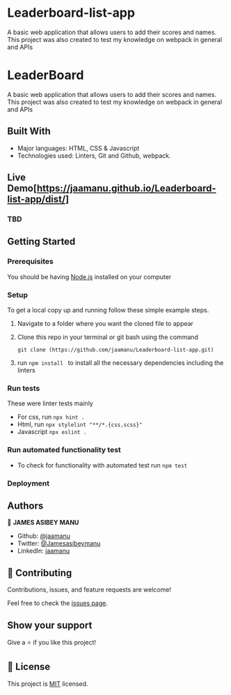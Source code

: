 # Leaderboard-list-app
A basic web application that allows users to add their scores and names. This project was also created to test my knowledge on webpack in general and APIs

# LeaderBoard

A basic web application that allows users to add their scores and names.
This project was also created to test my knowledge on webpack in general and APIs

## Built With

- Major languages: HTML, CSS & Javascript
- Technologies used: Linters, Git and Github, webpack.

## Live Demo[https://jaamanu.github.io/Leaderboard-list-app/dist/]

### TBD

## Getting Started

### Prerequisites

You should be having [Node.js](https://nodejs.org/en/) installed on your computer

### Setup

To get a local copy up and running follow these simple example steps.

1. Navigate to a folder where you want the cloned file to appear

2. Clone this repo in your terminal or git bash using the command

   ```
   git clone (https://github.com/jaamanu/Leaderboard-list-app.git)
   ```

3. run `npm install ` to install all the necessary dependencies including the linters


### Run tests

These were linter tests mainly

- For css, run `npx hint .`
- Html, run `npx stylelint "**/*.{css,scss}"`
- Javascript `npx eslint .`


### Run automated functionality test
- To check for functionality with automated test run `npm test`

### Deployment

## Authors

👤 **JAMES ASIBEY MANU**

- Github: [@jaamanu](https://github.com/jaamanu)
- Twitter: [@Jamesasibeymanu](https://twitter.com/jamesasibeymanu)
- LinkedIn: [jaamanu](https://www.linkedin.com/in/jaamanu/)


## 🤝 Contributing

Contributions, issues, and feature requests are welcome!

Feel free to check the [issues page](../../issues/).

## Show your support

Give a ⭐️ if you like this project!


## 📝 License

This project is [MIT](./MIT.md) licensed.
